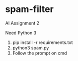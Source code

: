 # spam-filter
AI Assignment 2

Need Python 3

1. pip install -r requirements.txt
2. python3 spam.py
3. Follow the prompt on cmd
